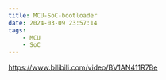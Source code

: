 ```yaml
---
title: MCU-SoC-bootloader
date: 2024-03-09 23:57:14
tags:
    - MCU
    - SoC
---
```


https://www.bilibili.com/video/BV1AN411R7Be
